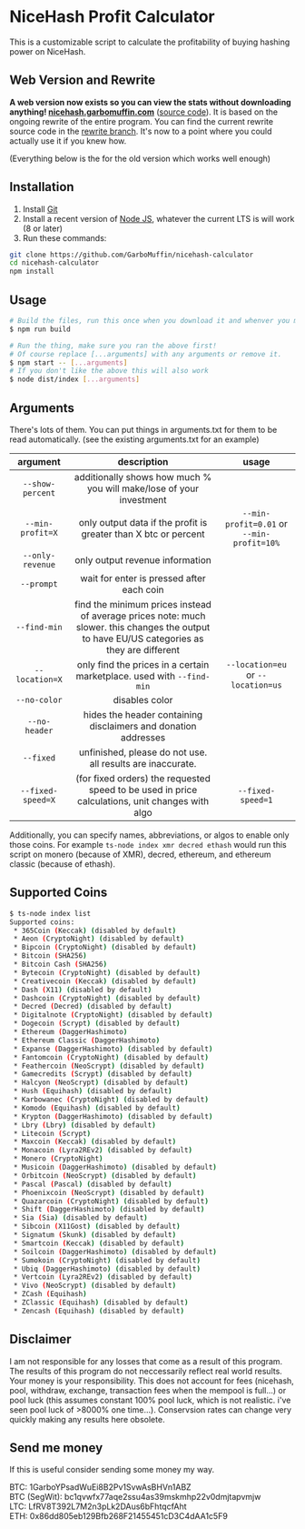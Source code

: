 # NiceHash Profit Calculator

This is a customizable script to calculate the profitability of buying hashing power on NiceHash.

## Web Version and Rewrite

**A web version now exists so you can view the stats without downloading anything! [nicehash.garbomuffin.com](https://nicehash.garbomuffin.com/)** ([source code](https://github.com/GarboMuffin/nicehash-calculator)). It is based on the ongoing rewrite of the entire program. You can find the current rewrite source code in the [rewrite branch](https://github.com/GarboMuffin/nicehash-calculator/tree/rewrite). It's now to a point where you could actually use it if you knew how.

(Everything below is the for the old version which works well enough)

## Installation

1. Install [Git](https://git-scm.com/)
1. Install a recent version of [Node JS](https://nodejs.org/en/), whatever the current LTS is will work (8 or later)
1. Run these commands:

```bash
git clone https://github.com/GarboMuffin/nicehash-calculator
cd nicehash-calculator
npm install
```

## Usage

```bash
# Build the files, run this once when you download it and whenver you make changes
$ npm run build

# Run the thing, make sure you ran the above first!
# Of course replace [...arguments] with any arguments or remove it.
$ npm start -- [...arguments]
# If you don't like the above this will also work
$ node dist/index [...arguments]
```

## Arguments

There's lots of them. You can put things in arguments.txt for them to be read automatically. (see the existing arguments.txt for an example)

| argument | description | usage |
|:----------------:|:---------------------------------------------------------------------------------------------------------------------------------------------:|:-----------------------------------------:|
| `--show-percent` | additionally shows how much % you will make/lose of your investment |  |
| `--min-profit=X` | only output data if the profit is greater than X btc or percent | `--min-profit=0.01` or `--min-profit=10%` |
| `--only-revenue` | only output revenue information |  |
| `--prompt` | wait for enter is pressed after each coin |  |
| `--find-min` | find the minimum prices instead of average prices   note: much slower. this changes the output to have EU/US categories as they are different |  |
| `--location=X` | only find the prices in a certain marketplace. used with `--find-min` | `--location=eu` or `--location=us` |
| `--no-color` | disables color |  |
| `--no-header` | hides the header containing disclaimers and donation addresses |  |
| `--fixed` | unfinished, please do not use. all results are inaccurate. |  |
| `--fixed-speed=X` | (for fixed orders) the requested speed to be used in price calculations, unit changes with algo | `--fixed-speed=1` |

Additionally, you can specify names, abbreviations, or algos to enable only those coins. For example `ts-node index xmr decred ethash` would run this script on monero (because of XMR), decred, ethereum, and ethereum classic (because of ethash).

## Supported Coins

```bash
$ ts-node index list
Supported coins:
 * 365Coin (Keccak) (disabled by default)
 * Aeon (CryptoNight) (disabled by default)
 * Bipcoin (CryptoNight) (disabled by default)
 * Bitcoin (SHA256)
 * Bitcoin Cash (SHA256)
 * Bytecoin (CryptoNight) (disabled by default)
 * Creativecoin (Keccak) (disabled by default)
 * Dash (X11) (disabled by default)
 * Dashcoin (CryptoNight) (disabled by default)
 * Decred (Decred) (disabled by default)
 * Digitalnote (CryptoNight) (disabled by default)
 * Dogecoin (Scrypt) (disabled by default)
 * Ethereum (DaggerHashimoto)
 * Ethereum Classic (DaggerHashimoto)
 * Expanse (DaggerHashimoto) (disabled by default)
 * Fantomcoin (CryptoNight) (disabled by default)
 * Feathercoin (NeoScrypt) (disabled by default)
 * Gamecredits (Scrypt) (disabled by default)
 * Halcyon (NeoScrypt) (disabled by default)
 * Hush (Equihash) (disabled by default)
 * Karbowanec (CryptoNight) (disabled by default)
 * Komodo (Equihash) (disabled by default)
 * Krypton (DaggerHashimoto) (disabled by default)
 * Lbry (Lbry) (disabled by default)
 * Litecoin (Scrypt)
 * Maxcoin (Keccak) (disabled by default)
 * Monacoin (Lyra2REv2) (disabled by default)
 * Monero (CryptoNight)
 * Musicoin (DaggerHashimoto) (disabled by default)
 * Orbitcoin (NeoScrypt) (disabled by default)
 * Pascal (Pascal) (disabled by default)
 * Phoenixcoin (NeoScrypt) (disabled by default)
 * Quazarcoin (CryptoNight) (disabled by default)
 * Shift (DaggerHashimoto) (disabled by default)
 * Sia (Sia) (disabled by default)
 * Sibcoin (X11Gost) (disabled by default)
 * Signatum (Skunk) (disabled by default)
 * Smartcoin (Keccak) (disabled by default)
 * Soilcoin (DaggerHashimoto) (disabled by default)
 * Sumokoin (CryptoNight) (disabled by default)
 * Ubiq (DaggerHashimoto) (disabled by default)
 * Vertcoin (Lyra2REv2) (disabled by default)
 * Vivo (NeoScrypt) (disabled by default)
 * ZCash (Equihash)
 * ZClassic (Equihash) (disabled by default)
 * Zencash (Equihash) (disabled by default)
```

## Disclaimer

I am not responsible for any losses that come as a result of this program. The results of this program do not neccessarily reflect real world results. Your money is your responsibility. This does not account for fees (nicehash, pool, withdraw, exchange, transaction fees when the mempool is full...) or pool luck (this assumes constant 100% pool luck, which is not realistic. i've seen pool luck of >8000% one time...). Conservsion rates can change very quickly making any results here obsolete.

## Send me money

If this is useful consider sending some money my way.

BTC: 1GarboYPsadWuEi8B2Pv1SvwAsBHVn1ABZ  
BTC (SegWit): bc1qvwfx77aqe2ssu4as39mskmhp22v0dmjtapvmjw  
LTC: LfRV8T392L7M2n3pLk2DAus6bFhtqcfAht  
ETH: 0x86dd805eb129Bfb268F21455451cD3C4dAA1c5F9  
